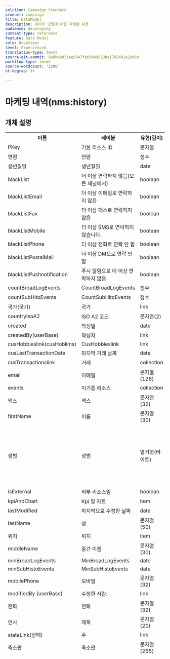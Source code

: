 ```yaml
---
solution: Campaign Standard
product: campaign
title: DataModel
description: 데이터 모델에 대한 자세한 내용
audience: developing
content-type: reference
feature: Data Model
role: Developer
level: Experienced
translation-type: tm+mt
source-git-commit: 088b49931ee5047fa6b949813ba17654b1e10d60
workflow-type: tm+mt
source-wordcount: '1208'
ht-degree: 1%

---
```



# 마케팅 내역(nms:history)

## 개체 설명

<table>
               <tr>
                  <th>이름</th>
                  <th>레이블</th>
                  <th>유형(길이)</th>
                  <th>열거형 값</th>
               </tr>
               <tr>
                  <td>PKey</td>
                  <td>기본 리소스 ID</td>
                  <td>문자열 </td>
                  <td> </td>
               </tr>
               <tr>
                  <td>연령</td>
                  <td>연령</td>
                  <td>정수 </td>
                  <td> </td>
               </tr>
               <tr>
                  <td>생년월일</td>
                  <td>생년월일</td>
                  <td>date </td>
                  <td> </td>
               </tr>
               <tr>
                  <td>blackList</td>
                  <td>더 이상 연락하지 않음(모든 채널에서)</td>
                  <td>boolean </td>
                  <td> </td>
               </tr>
               <tr>
                  <td>blackListEmail</td>
                  <td>더 이상 이메일로 연락하지 않음</td>
                  <td>boolean </td>
                  <td> </td>
               </tr>
               <tr>
                  <td>blackListFax</td>
                  <td>더 이상 팩스로 연락하지 않음</td>
                  <td>boolean </td>
                  <td> </td>
               </tr>
               <tr>
                  <td>blackListMobile</td>
                  <td>더 이상 SMS로 연락하지 않습니다.</td>
                  <td>boolean </td>
                  <td> </td>
               </tr>
               <tr>
                  <td>blackListPhone</td>
                  <td>더 이상 전화로 연락 안 함</td>
                  <td>boolean </td>
                  <td> </td>
               </tr>
               <tr>
                  <td>blackListPostalMail</td>
                  <td>더 이상 DM으로 연락 안 함</td>
                  <td>boolean </td>
                  <td> </td>
               </tr>
               <tr>
                  <td>blackListPushnotification</td>
                  <td>푸시 알림으로 더 이상 연락하지 않음</td>
                  <td>boolean </td>
                  <td> </td>
               </tr>
               <tr>
                  <td>countBroadLogEvents</td>
                  <td>CountBroadLogEvents</td>
                  <td>정수 </td>
                  <td> </td>
               </tr>
               <tr>
                  <td>countSubHitoEvents</td>
                  <td>CountSubHitoEvents</td>
                  <td>정수 </td>
                  <td> </td>
               </tr>
               <tr>
                  <td>국가(국가)</td>
                  <td>국가</td>
                  <td>link </td>
                  <td> </td>
               </tr>
               <tr>
                  <td>countryIsoA2</td>
                  <td>ISO A2 코드</td>
                  <td>문자열(2)</td>
                  <td> </td>
               </tr>
               <tr>
                  <td>created</td>
                  <td>작성일</td>
                  <td>date </td>
                  <td> </td>
               </tr>
               <tr>
                  <td>createdBy(userBase)</td>
                  <td>작성자</td>
                  <td>link </td>
                  <td> </td>
               </tr>
               <tr>
                  <td>cusHobbieslink(cusHoblims)</td>
                  <td>CusHobbieslink</td>
                  <td>link </td>
                  <td> </td>
               </tr>
               <tr>
                  <td>cusLastTransactionDate</td>
                  <td>마지막 거래 날짜</td>
                  <td>date </td>
                  <td> </td>
               </tr>
               <tr>
                  <td>cusTransactionslink</td>
                  <td>거래</td>
                  <td>collection </td>
                  <td> </td>
               </tr>
               <tr>
                  <td>email</td>
                  <td>이메일</td>
                  <td>문자열(128)</td>
                  <td> </td>
               </tr>
               <tr>
                  <td>events</td>
                  <td>이기종 리소스</td>
                  <td>collection </td>
                  <td> </td>
               </tr>
               <tr>
                  <td>팩스</td>
                  <td>팩스</td>
                  <td>문자열(32)</td>
                  <td> </td>
               </tr>
               <tr>
                  <td>firstName</td>
                  <td>이름</td>
                  <td>문자열(30)</td>
                  <td> </td>
               </tr>
               <tr>
                  <td>성별</td>
                  <td>성별</td>
                  <td>열거형(바이트) </td>
                  <td>
                     <ul>
                        <li>지정되지 않음 - 알 수 없음 - 0</li>
                        <li>남성 - 남성 - 1</li>
                        <li>여성 - 여성 - 2</li>
                        <li>잘못된 값 - __Invalid_value__ - __Invalid_value__</li>
                     </ul>
                  </td>
               </tr>
               <tr>
                  <td>isExternal</td>
                  <td>외부 리소스임</td>
                  <td>boolean </td>
                  <td> </td>
               </tr>
               <tr>
                  <td>kpiAndChart</td>
                  <td>Kpi 및 차트</td>
                  <td>item </td>
                  <td> </td>
               </tr>
               <tr>
                  <td>lastModified</td>
                  <td>마지막으로 수정한 날짜</td>
                  <td>date </td>
                  <td> </td>
               </tr>
               <tr>
                  <td>lastName</td>
                  <td>성</td>
                  <td>문자열(50)</td>
                  <td> </td>
               </tr>
               <tr>
                  <td>위치</td>
                  <td>위치</td>
                  <td>item </td>
                  <td> </td>
               </tr>
               <tr>
                  <td>middleName</td>
                  <td>중간 이름</td>
                  <td>문자열(30)</td>
                  <td> </td>
               </tr>
               <tr>
                  <td>minBroadLogEvents</td>
                  <td>MinBroadLogEvents</td>
                  <td>date </td>
                  <td> </td>
               </tr>
               <tr>
                  <td>minSubHistoEvents</td>
                  <td>MinSubHistoEvents</td>
                  <td>date </td>
                  <td> </td>
               </tr>
               <tr>
                  <td>mobilePhone</td>
                  <td>모바일</td>
                  <td>문자열(32)</td>
                  <td> </td>
               </tr>
               <tr>
                  <td>modifiedBy (userBase)</td>
                  <td>수정한 사람:</td>
                  <td>link </td>
                  <td> </td>
               </tr>
               <tr>
                  <td>전화</td>
                  <td>전화</td>
                  <td>문자열(32)</td>
                  <td> </td>
               </tr>
               <tr>
                  <td>인사</td>
                  <td>제목</td>
                  <td>문자열(20)</td>
                  <td> </td>
               </tr>
               <tr>
                  <td>stateLink(상태)</td>
                  <td>주</td>
                  <td>link </td>
                  <td> </td>
               </tr>
               <tr>
                  <td>축소판</td>
                  <td>축소판</td>
                  <td>문자열(255)</td>
                  <td> </td>
               </tr>
               <tr>
                  <td>timeZone</td>
                  <td>시간대</td>
                  <td>열거형(문자열) (64)</td>
                  <td>
                     <ul>
                        <li>(GMT-02:00) 중부-대서양 - 대서양_남부_조지아 - 대서양/사우스_조지아</li>
                        <li>(GMT+02:00) 암만 - 아시아_암만 - 아시아/암만</li>
                        <li>(GMT-03:00) 브라시 - 아메리카_상파울루 - 미국/상파울루</li>
                        <li>(GMT+06:00) 아스타나, 다카 - 아시아_다카 - 아시아/다카</li>
                        <li>(GMT+06:00) 노보시스비르스크 - 아시아_노보시비르스크 - 아시아/노보시비르스크</li>
                        <li>(GMT+02:00) 빈트후크 - 아프리카_윈드후크 - 아프리카/윈드후크</li>
                        <li>(GMT+04:00) 코카서스, 에레반 - 아시아_예레반 - 아시아/예레반</li>
                        <li>(GMT-04:00) 마나우스 - 아메리카_마나우스 - 아메리카/마나우스</li>
                        <li>(GMT+03:30) 테헤란 - 아시아_테헤란 - 아시아/테헤란</li>
                        <li>(GMT+12:00) 오클랜드, 웰링턴 - 태평양 오클랜드 - 태평양/오클랜드</li>
                        <li>(GMT+02:00) 예루살렘 - 아시아_예루살렘 - 아시아/예루살렘</li>
                        <li>(GMT+03:00) 모스크바, 상트페테르부르크, 볼고그라드 - 유럽_모스크바 - 유럽/모스크바</li>
                        <li>(GMT+09:30) Adelaide - Australia_Adelaide - Australia/Adelaide</li>
                        <li>(GMT+10:00) 캔버라, 멜번, 시드니 - 오스트레일리아_캔버라 - 오스트레일리아/캔버라</li>
                        <li>(GMT+08:00) 퍼스 - 오스트레일리아_퍼스 - 오스트레일리아/퍼스</li>
                        <li>(GMT+09:00) 야쿠츠크 - 아시아_야쿠츠크 - 아시아/야쿠츠크</li>
                        <li>(GMT-10:00) 하와이 - 퍼시픽_호놀룰루 - 태평양/호놀룰루</li>
                        <li>(GMT+04:00) 바쿠 - 아시아-바쿠 - 아시아/바쿠</li>
                        <li>(GMT+10:00) 블라디보스토크 - 아시아_블라디보스토크 - 아시아/블라디보스토크</li>
                        <li>(GMT+09:00) 서울 - 아시아_서울 - 아시아/서울</li>
                        <li>(GMT+01:00) 사라예보, 스코플제, 소피아, 바르샤바, 자그레브 - 유럽_사라예보 - 유럽/사라예보</li>
                        <li>(GMT+04:00) 아부다비, 무스카트 - 아시아_무스카트 - 아시아/무스카트</li>
                        <li>(GMT+08:00) 쿠알라룸푸르, 싱가포르 - 아시아_쿠알라룸푸르 - 아시아/쿠알라룸푸르</li>
                        <li>(GMT+09:00) 오사카, 삿포로, 도쿄 - 아시아_도쿄 - 아시아/도쿄</li>
                        <li>(GMT+10:00) 브리즈번 - 오스트레일리아_브리즈번 - 오스트레일리아/브리즈번</li>
                        <li>(GMT+05:30) 스리자야와드나프라 - 아시아_콜롬보 - 아시아/콜롬보</li>
                        <li>(GMT+02:00) 하라레, 프리토리아 - 아프리카/하라레</li>
                        <li>(GMT+08:00) Oulan-Bator - Asia_Ulan_Bator - 아시아/Ulan_Bator</li>
                        <li>(GMT-02:00) 그리니치 평균 시간 빼기 2시간 - Gmt_m2 - 기타/GMT+2</li>
                        <li>(GMT-03:00) 그리니치 평균 시간 빼기 3시간 - Gmt_m3 - 기타/GMT+3</li>
                        <li>(GMT-01:00) 그리니치 평균 시간 빼기 1시간 - Gmt_m1 - 기타/GMT+1</li>
                        <li>(GMT-06:00) 그리니치 평균 시간 빼기 6시간 - Gmt_m6 - 기타/GMT+6</li>
                        <li>(GMT-07:00) 그리니치 평균 시간 빼기 7시간 - Gmt_m7 - 기타/GMT+7</li>
                        <li>(GMT-04:00) 그리니치 평균 시간 빼기 4시간 - Gmt_m4 - 기타/GMT+4</li>
                        <li>(GMT) 카사블랑카 - 아프리카 카사블랑카 - 아프리카/카사블랑카</li>
                        <li>(GMT+05:30) 콜카타, 첸나이, 뭄바이, 뉴델리 - 아시아_콜카타 - 아시아/콜카타</li>
                        <li>(GMT-11:00) 그리니치 평균 시간 빼기 11시간 - Gmt_m11 - 기타/GMT+11</li>
                        <li>(GMT-09:00) 그리니치 평균 시간 빼기 9시간 - Gmt_m9 - 기타/GMT+9</li>
                        <li>(GMT-03:30) 뉴펀들랜드 - 아메리카_세인트존스- 아메리카/세인트존스</li>
                        <li>(GMT+03:00) 그리니치 평균 시간 + 3시간 - Gmt_p3 - 기타/GMT-3</li>
                        <li>(GMT-04:30) 카라카스 - 아메리카_카라카스 - 아메리카/카라카스</li>
                        <li>(GMT+01:00) 암스테르담, 베를린, 번, 로마, 스톡홀름, 빈 - 유럽_베를린 - 유럽/베를린</li>
                        <li>(GMT-07:00) 치와와, 라파스, 마사틀란 - 아메리카_치와와 - 미국/치와와</li>
                        <li>(GMT+03:00) 나이로비 - 아프리카_나이로비 - 아프리카/나이로비</li>
                        <li>(GMT-04:00) 아순시온 - 아메리카_아순시온 - 아메리카/아순시온</li>
                        <li>(GMT+03:00) 바그다드 - 아시아_바그다드 - 아시아/바그다드</li>
                        <li>(GMT-10:00) 그리니치 평균 시간 빼기 10시간 - Gmt_m10 - 기타/GMT+10</li>
                        <li>(GMT-03:00) 그린란드 - 아메리카_고드탭 - 아메리카/고드탭</li>
                        <li>(GMT+02:00) 다마 - 아시아_다마스쿠스 - 아시아/다마스쿠스</li>
                        <li>(GMT-11:00) 사모아 - 태평양 사모아 - 태평양/사모아</li>
                        <li>(GMT-05:00) 보고타, 리마, 키토 - 아메리카_보고타 - 미국/보고타</li>
                        <li>(GMT+01:00) 브뤼셀, 코펜하겐, 마드리드, 파리 - 유럽_파리 - 유럽/파리</li>
                        <li>(GMT+08:00) 베이징, 충칭, 홍콩, 우루무치 - 아시아_상하이 - 아시아/상하이</li>
                        <li>(GMT+12:00) 피지 - 태평양 피지 - 태평양/피지</li>
                        <li>(GMT+02:00) 아테네, 이스탄불, 민스크 - 유럽_아테네 - 유럽/아테네</li>
                        <li>(GMT+04:00) 트빌리시 - 아시아_트빌리시 - 아시아/트빌리시</li>
                        <li>잘못된 값 - __Invalid_value__ - __Invalid_value__</li>
                        <li>(GMT+05:45) 카트만두 - 아시아_카트만두 - 아시아/카트만두</li>
                        <li>(GMT-05:00) 인디애나 (동부) - 아메리카_인디애나폴리스 - 아메리카/인디애나폴리스</li>
                        <li>(GMT-01:00) 카보베르데 제도 - 대서양_케이프_베르데 - 대서양/케이프_베르데</li>
                        <li>(GMT+04:00) 포트루이스 - 인도모리셔스 - 인도어/모리셔스</li>
                        <li>(GMT+08:00) 타이베이 - 아시아_타이베이 - 아시아/타이베이</li>
                        <li>(GMT+06:30) 양곤 - 아시아_양곤 - 아시아/양곤</li>
                        <li>(GMT+11:00) 마가단, 솔로몬 제도, 뉴칼레도니아 - 태평양 과달카날 - 태평양/과달카날</li>
                        <li>(GMT+02:00) 카이로 - 아프리카_카이로 - 아프리카/카이로</li>
                        <li>(GMT+05:00) 이어카테린부르크 - 아시아_예카테린부르크 - 아시아/예카테린부르크</li>
                        <li>(GMT+08:00) 이쿠츠크 - 아시아_이르쿠츠크 - 아시아/이르쿠츠크</li>
                        <li>(GMT+10:00) 구안, 포트 모레스비 - 태평양_구박 - 태평양/태평양</li>
                        <li>(GMT-04:00) 대서양 표준시(캐나다) - 아메리카_핼리팩스 - 아메리카/핼리팩스</li>
                        <li>(GMT) 그리니치 평균 시간 - GMT - GMT</li>
                        <li>기본값 - 없음 - 없음</li>
                        <li>(GMT-04:00) 라파스 - 아메리카_라_파즈 - 아메리카/라_파즈</li>
                        <li>(GMT-06:00) 과달라하라, 멕시코, 몬테레이 - 미국_멕시코_시티 - 미국/멕시코_시티</li>
                        <li>(GMT+09:30) 다윈 - 오스트레일리아_다윈 - 오스트레일리아/다윈</li>
                        <li>(GMT-05:00) est(미국 및 캐나다) - America_New_York - 미국/뉴욕</li>
                        <li>(GMT-05:00) 그리니치 평균 시간 빼기 5시간 - Gmt_m5 - 기타/GMT+5</li>
                        <li>(GMT+05:00) 이슬라마바드, 카라치, 타칭트 - 아시아_카라치 - 아시아/카라치</li>
                        <li>(GMT+03:00) 코웨이트, 리야드 - 아시아_리야드 - 아시아/리야드</li>
                        <li>(GMT-08:00) 그리니치 평균 시간 빼기 8시간 - Gmt_m8 - 기타/GMT+8</li>
                        <li>(GMT-01:00) 더 아조레스 - 대서양 아조레스 - 대서양/아조레스</li>
                        <li>(GMT+07:00) 방콕, 하노이, 자카르타 - 아시아_방콕 - 아시아/방콕</li>
                        <li>(GMT) 몬로비아 - 아프리카_몬로비아 - 아프리카/몬로비아</li>
                        <li>(GMT-09:00) 알래스카 - 아메리카_앵커리지 - 아메리카/앵커리지</li>
                        <li>(GMT+01:00) 베오그라드, 브라티슬라바, 부다페스트, 류블랴나, 프라하 - 유럽_베오그라드 - 유럽/베오그라드</li>
                        <li>(GMT) 레이키야빅 - 애틀랜틱_레이키자빅 - 애틀랜틱/레이카이자빅</li>
                        <li>(GMT+02:00) 부커스트 - 유럽_부카레스트 - 유럽/부카레스트</li>
                        <li>(GMT+05:00) 그리니치 평균 시간 + 5시간 - Gmt_p5 - 기타/GMT-5</li>
                        <li>(GMT+04:00) 그리니치 평균 시간 + 4시간 - Gmt_p4 - 기타/GMT-4</li>
                        <li>(GMT+07:00) 그리니치 평균 시간 + 7시간 - Gmt_p7 - 기타/GMT-7</li>
                        <li>(GMT+06:00) 그리니치 평균 시간 + 6시간 - Gmt_p6 - 기타/GMT-6</li>
                        <li>(GMT+01:00) 그리니치 표준시 + 1시간 + Gmt_p1 - 기타/GMT-1</li>
                        <li>(GMT-08:00) 태평양(미국 및 캐나다) - 아메리카_로스앤젤레스 - 미국/로스앤젤레스</li>
                        <li>(GMT+02:00) 그리니치 평균 시간 + 2시간 - Gmt_p2 - 기타/GMT-2</li>
                        <li>(GMT+07:00) 크라스노야르스크 - 아시아_크라스노야르스크 - 아시아/크라스노야르스크</li>
                        <li>(GMT+09:00) 그리니치 평균 시간 + 9시간 - Gmt_p9 - 기타/GMT-9</li>
                        <li>(GMT+08:00) 그리니치 평균 시간 + 8시간 - Gmt_p8 - 기타/GMT-8</li>
                        <li>(GMT+10:00) 호바트 - 오스트레일리아_호바트 - 오스트레일리아/호바트</li>
                        <li>(GMT+13:00) 누쿠알로파 - 태평양 통타푸 - 태평양/통가타푸</li>
                        <li>(GMT-06:00) 중앙 아메리카 - 아메리카_레지나 - 아메리카/레지나</li>
                        <li>(GMT-03:00) 부에노스아이레스, 카이네, 포르탈레자 - 아메리카_부에노스아이레스 - 아메리카/부에노스아이레스</li>
                        <li>(GMT-07:00) 록키 산맥(미국 및 캐나다) - 아메리카_덴버 - 아메리카/덴버</li>
                        <li>(GMT+01:00) 중앙 아프리카 - 서부 - 아프리카_루란다 - 아프리카/루란다</li>
                        <li>(GMT+02:00) 헬싱키, 키예프, 리가, 소피아, 탈린, 빌뉴스 - 유럽_헬싱키 - 유럽/헬싱키</li>
                        <li>(GMT) 그리니치 평균 시간:더블린, 에딘버러, 리스본, 런던 - 유럽_런던 - 유럽/런던</li>
                        <li>(GMT-07:00) 애리조나 - 아메리카_피닉스 - 아메리카/피닉스</li>
                        <li>(GMT+02:00) 베이루트 - 아시아_베이루트 - 아시아/베이루트</li>
                        <li>(GMT+04:30) 카불 - 아시아_카불 - 아시아/카불</li>
                        <li>(GMT-06:00) 센터(미국 및 캐나다) - 아메리카_시카고 - 미국/시카고</li>
                        <li>(GMT+11:00) 그리니치 표준시 + 11시간 - Gmt_p11 - 기타/GMT-11</li>
                        <li>(GMT+10:00) 그리니치 표준시 + 10시간 - Gmt_p10 - 기타/GMT-10</li>
                        <li>(GMT+13:00) 그리니치 표준시 + 13시간 - Gmt_p13 - 기타/GMT-13</li>
                        <li>(GMT+12:00) 그리니치 표준시 + 12시간 - Gmt_p12 - 기타/GMT-12</li>
                        <li>(GMT-04:00) 산티아고 - 아메리카_산티아고 - 아메리카/산티아고</li>
                        <li>(GMT-03:00) 몬테비디오 - 아메리카_몬테비디오 - 아메리카/몬테비디오</li>
                        <li>(GMT-04:00) 쿠이바 - 아메리카_쿠이aba - 아메리카/쿠이aba</li>
                     </ul>
                  </td>
               </tr>
               <tr>
                  <td>제목</td>
                  <td>프로필</td>
                  <td>문자열(255)</td>
                  <td> </td>
               </tr>
            </table>

## 필터

생일(생일)

<table>
<tr>
<th>이름</th>
<th>유형</th>
</tr>
<tr>
<td>includeStart</td>
<td>boolean</td>
</tr>
<tr>
<td>previousUnitsValue</td>
<td>정수</td>
</tr>
<tr>
<td>nextUnitsValue</td>
<td>정수</td>
</tr>
<tr>
<td>endDay</td>
<td>date</td>
</tr>
<tr>
<td>정밀도</td>
<td>열거형</td>
</tr>
<tr>
<td>relativeValue</td>
<td>문자열</td>
</tr>
<tr>
<td>월</td>
<td>date</td>
</tr>
<tr>
<td>연산자</td>
<td>열거형</td>
</tr>
<tr>
<td>includeEnd</td>
<td>boolean</td>
</tr>
<tr>
<td>endMonth</td>
<td>date</td>
</tr>
<tr>
<td>type</td>
<td>열거형</td>
</tr>
<tr>
<td>day</td>
<td>date</td>
</tr>
</table>

이메일(이메일)

<table>
<tr>
<th>이름</th>
<th>유형</th>
</tr>
<tr>
<td>email</td>
<td>문자열</td>
</tr>
</table>

키별(ByKeysProfile)

<table>
<tr>
<th>이름</th>
<th>유형</th>
</tr>
<tr>
<td>email</td>
<td>문자열</td>
</tr>
</table>

이름 또는 이메일(텍스트별)

<table>
<tr>
<th>이름</th>
<th>유형</th>
</tr>
<tr>
<td>텍스트</td>
<td>문자열</td>
</tr>
</table>

정적 대상별(byStaticAudience)

<table>
<tr>
<th>이름</th>
<th>유형</th>
</tr>
<tr>
<td>audience</td>
<td>link</td>
</tr>
</table>

클릭됨(hasClickedDelivery)

<table>
<tr>
<th>이름</th>
<th>유형</th>
</tr>
<tr>
<td>배달</td>
<td>link</td>
</tr>
</table>

열림(hasOpenDelivery)

<table>
<tr>
<th>이름</th>
<th>유형</th>
</tr>
<tr>
<td>배달</td>
<td>link</td>
</tr>
</table>

프로필(프로필)

<table>
<tr>
<th>이름</th>
<th>유형</th>
</tr>
<tr>
<td>프로필</td>
<td>link</td>
</tr>
</table>

수신(hasReceivedDelivery)

<table>
<tr>
<th>이름</th>
<th>유형</th>
</tr>
<tr>
<td>배달</td>
<td>link</td>
</tr>
</table>

구독자(구독자)

<table>
<tr>
<th>이름</th>
<th>유형</th>
</tr>
<tr>
<td>service</td>
<td>link</td>
</tr>
</table>